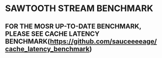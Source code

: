 # SAWTOOTH STREAM BENCHMARK
## FOR THE MOSR UP-TO-DATE BENCHMARK, PLEASE SEE CACHE LATENCY BENCHMARK(https://github.com/sauceeeeage/cache_latency_benchmark)

